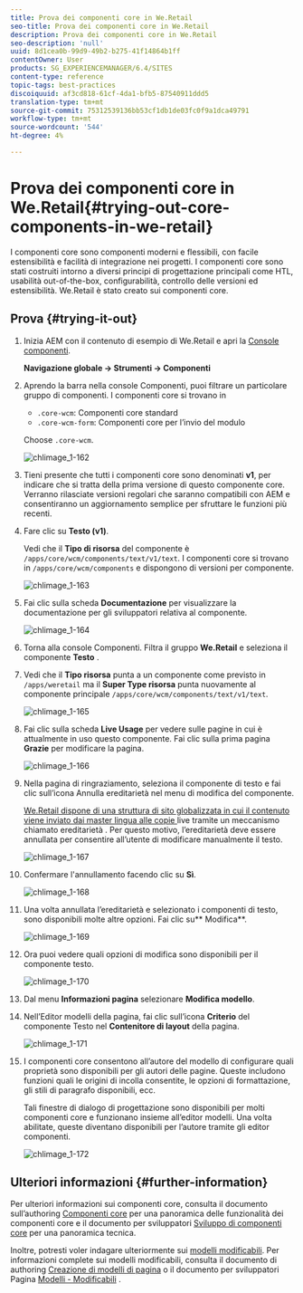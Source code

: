 ```yaml
---
title: Prova dei componenti core in We.Retail
seo-title: Prova dei componenti core in We.Retail
description: Prova dei componenti core in We.Retail
seo-description: 'null'
uuid: 8d1cea0b-99d9-49b2-b275-41f14864b1ff
contentOwner: User
products: SG_EXPERIENCEMANAGER/6.4/SITES
content-type: reference
topic-tags: best-practices
discoiquuid: af3cd818-61cf-4da1-bfb5-87540911ddd5
translation-type: tm+mt
source-git-commit: 75312539136bb53cf1db1de03fc0f9a1dca49791
workflow-type: tm+mt
source-wordcount: '544'
ht-degree: 4%

---
```



# Prova dei componenti core in We.Retail{#trying-out-core-components-in-we-retail}

I componenti core sono componenti moderni e flessibili, con facile estensibilità e facilità di integrazione nei progetti. I componenti core sono stati costruiti intorno a diversi principi di progettazione principali come HTL, usabilità out-of-the-box, configurabilità, controllo delle versioni ed estensibilità. We.Retail è stato creato sui componenti core.

## Prova {#trying-it-out}

1. Inizia AEM con il contenuto di esempio di We.Retail e apri la [Console componenti](/help/sites-authoring/default-components-console.md).

   **Navigazione globale -> Strumenti -> Componenti**

1. Aprendo la barra nella console Componenti, puoi filtrare un particolare gruppo di componenti. I componenti core si trovano in

   * `.core-wcm`: Componenti core standard
   * `.core-wcm-form`: Componenti core per l’invio del modulo

   Choose `.core-wcm`.

   ![chlimage_1-162](assets/chlimage_1-162.png)

1. Tieni presente che tutti i componenti core sono denominati **v1**, per indicare che si tratta della prima versione di questo componente core. Verranno rilasciate versioni regolari che saranno compatibili con AEM e consentiranno un aggiornamento semplice per sfruttare le funzioni più recenti.
1. Fare clic su **Testo (v1)**.

   Vedi che il **Tipo di risorsa** del componente è `/apps/core/wcm/components/text/v1/text`. I componenti core si trovano in `/apps/core/wcm/components` e dispongono di versioni per componente.

   ![chlimage_1-163](assets/chlimage_1-163.png)

1. Fai clic sulla scheda **Documentazione** per visualizzare la documentazione per gli sviluppatori relativa al componente.

   ![chlimage_1-164](assets/chlimage_1-164.png)

1. Torna alla console Componenti. Filtra il gruppo **We.Retail** e seleziona il componente **Testo** .
1. Vedi che il **Tipo risorsa** punta a un componente come previsto in `/apps/weretail` ma il **Super Type risorsa** punta nuovamente al componente principale `/apps/core/wcm/components/text/v1/text`.

   ![chlimage_1-165](assets/chlimage_1-165.png)

1. Fai clic sulla scheda **Live Usage** per vedere sulle pagine in cui è attualmente in uso questo componente. Fai clic sulla prima pagina **Grazie** per modificare la pagina.

   ![chlimage_1-166](assets/chlimage_1-166.png)

1. Nella pagina di ringraziamento, seleziona il componente di testo e fai clic sull’icona Annulla ereditarietà nel menu di modifica del componente.

   [We.Retail dispone di una struttura di sito globalizzata in cui il contenuto viene inviato dai master lingua alle copie ](/help/sites-developing/we-retail-globalized-site-structure.md) live tramite un meccanismo chiamato ereditarietà [ ](/help/sites-administering/msm.md). Per questo motivo, l’ereditarietà deve essere annullata per consentire all’utente di modificare manualmente il testo.

   ![chlimage_1-167](assets/chlimage_1-167.png)

1. Confermare l&#39;annullamento facendo clic su **Sì**.

   ![chlimage_1-168](assets/chlimage_1-168.png)

1. Una volta annullata l’ereditarietà e selezionato i componenti di testo, sono disponibili molte altre opzioni. Fai clic su** Modifica**.

   ![chlimage_1-169](assets/chlimage_1-169.png)

1. Ora puoi vedere quali opzioni di modifica sono disponibili per il componente testo.

   ![chlimage_1-170](assets/chlimage_1-170.png)

1. Dal menu **Informazioni pagina** selezionare **Modifica modello**.
1. Nell’Editor modelli della pagina, fai clic sull’icona **Criterio** del componente Testo nel **Contenitore di layout** della pagina.

   ![chlimage_1-171](assets/chlimage_1-171.png)

1. I componenti core consentono all’autore del modello di configurare quali proprietà sono disponibili per gli autori delle pagine. Queste includono funzioni quali le origini di incolla consentite, le opzioni di formattazione, gli stili di paragrafo disponibili, ecc.

   Tali finestre di dialogo di progettazione sono disponibili per molti componenti core e funzionano insieme all’editor modelli. Una volta abilitate, queste diventano disponibili per l’autore tramite gli editor componenti.

   ![chlimage_1-172](assets/chlimage_1-172.png)

## Ulteriori informazioni {#further-information}

Per ulteriori informazioni sui componenti core, consulta il documento sull’authoring [Componenti core](https://docs.adobe.com/content/help/it/experience-manager-core-components/using/introduction.html) per una panoramica delle funzionalità dei componenti core e il documento per sviluppatori [Sviluppo di componenti core](https://helpx.adobe.com/experience-manager/core-components/using/developing.html) per una panoramica tecnica.

Inoltre, potresti voler indagare ulteriormente sui [modelli modificabili](/help/sites-developing/we-retail-editable-templates.md). Per informazioni complete sui modelli modificabili, consulta il documento di authoring [Creazione di modelli di pagina](/help/sites-authoring/templates.md) o il documento per sviluppatori Pagina [Modelli - Modificabili](/help/sites-developing/page-templates-editable.md) .
